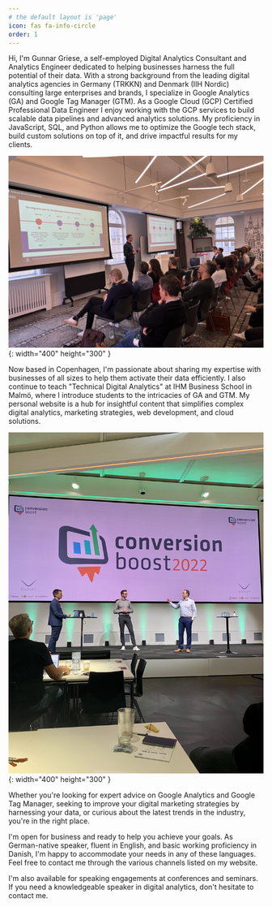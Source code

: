 ```yaml
---
# the default layout is 'page'
icon: fas fa-info-circle
order: 1
---
```


Hi, I'm Gunnar Griese, a self-employed Digital Analytics Consultant and Analytics Engineer dedicated to helping businesses harness the full potential of their data. With a strong background from the leading digital analytics agencies in Germany (TRKKN) and Denmark (IIH Nordic) consulting large enterprises and brands, I specialize in Google Analytics (GA) and Google Tag Manager (GTM). As a Google Cloud (GCP) Certified Professional Data Engineer I enjoy working with the GCP services to build scalable data pipelines and advanced analytics solutions. My proficiency in JavaScript, SQL, and Python allows me to optimize the Google tech stack, build custom solutions on top of it, and drive impactful results for my clients.

![Gunnar Griese](/assets/img/avatar/google-event.jpeg){: width="400" height="300" }

Now based in Copenhagen, I'm passionate about sharing my expertise with businesses of all sizes to help them activate their data efficiently. I also continue to teach "Technical Digital Analytics" at IHM Business School in Malmö, where I introduce students to the intricacies of GA and GTM. My personal website is a hub for insightful content that simplifies complex digital analytics, marketing strategies, web development, and cloud solutions.

![Gunnar Griese Speaker](/assets/img/avatar/conversion-boost.jpeg){: width="400" height="300" }

Whether you're looking for expert advice on Google Analytics and Google Tag Manager, seeking to improve your digital marketing strategies by harnessing your data, or curious about the latest trends in the industry, you're in the right place.

I'm open for business and ready to help you achieve your goals. As German-native speaker, fluent in English, and basic working proficiency in Danish, I'm happy to accommodate your needs in any of these languages. Feel free to contact me through the various channels listed on my website.

I'm also available for speaking engagements at conferences and seminars. If you need a knowledgeable speaker in digital analytics, don't hesitate to contact me.
